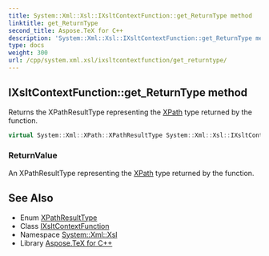 ```yaml
---
title: System::Xml::Xsl::IXsltContextFunction::get_ReturnType method
linktitle: get_ReturnType
second_title: Aspose.TeX for C++
description: 'System::Xml::Xsl::IXsltContextFunction::get_ReturnType method. Returns the XPathResultType representing the XPath type returned by the function in C++.'
type: docs
weight: 300
url: /cpp/system.xml.xsl/ixsltcontextfunction/get_returntype/
---
```

## IXsltContextFunction::get_ReturnType method


Returns the XPathResultType representing the [XPath](../../../system.xml.xpath/) type returned by the function.

```cpp
virtual System::Xml::XPath::XPathResultType System::Xml::Xsl::IXsltContextFunction::get_ReturnType()=0
```


### ReturnValue

An XPathResultType representing the [XPath](../../../system.xml.xpath/) type returned by the function.

## See Also

* Enum [XPathResultType](../../../system.xml.xpath/xpathresulttype/)
* Class [IXsltContextFunction](../)
* Namespace [System::Xml::Xsl](../../)
* Library [Aspose.TeX for C++](../../../)

